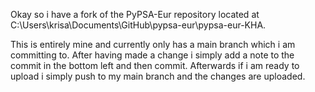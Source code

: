 Okay so i have a fork of the PyPSA-Eur repository located at C:\Users\krisa\Documents\GitHub\pypsa-eur\pypsa-eur-KHA.

This is entirely mine and currently only has a main branch which i am committing to. After having made a change i simply add a note to the commit in the bottom left and then commit. Afterwards if i am ready to upload i simply push to my main branch and the changes are uploaded.